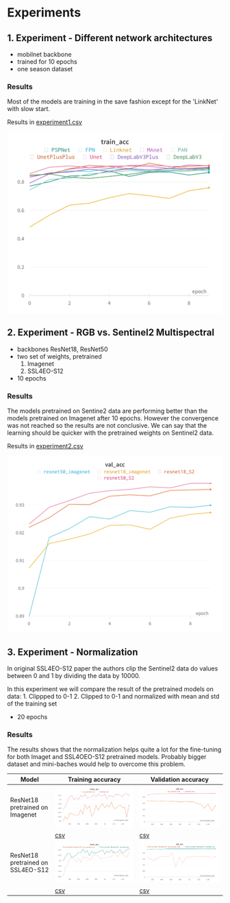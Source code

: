 # Experiments

## 1. Experiment - Different network architectures

- mobilnet backbone
- trained for 10 epochs
- one season dataset

### Results

Most of the models are training in the save fashion except for the 'LinkNet' with slow start.

Results in [experiment1.csv](../../md_assets/experiments/experiment1.csv)

![Experiment1](../../md_assets/images/experiment1.png)


## 2. Experiment - RGB vs. Sentinel2 Multispectral

- backbones ResNet18, ResNet50 
- two set of weights, pretrained 
    1. Imagenet
    2. SSL4EO-S12
- 10 epochs

### Results

The models pretrained on Sentine2 data are performing better than the models pretrained on Imagenet after 10 epochs. However the convergence was not reached so the results are not conclusive. We can say that the learning should be quicker with the pretrained weights on Sentinel2 data.

Results in [experiment2.csv](../../md_assets/experiments/experiment2.csv)

![Experiment2](../../md_assets/images/experiment2.png)



## 3. Experiment - Normalization

In original SSL4EO-S12 paper the authors clip the Sentinel2 data do values between 0 and 1 by dividing the data by 10000.

In this experiment we will compare the result of the pretrained models on data:
    1. Clippped to 0-1
    2. Clipped to 0-1 and normalized with mean and std of the training set

- 20 epochs

### Results

The results shows that the normalization helps quite a lot for the fine-tuning for both Imaget and SSL4OEO-S12 pretrained models. Probably bigger dataset and mini-baches would help to overcome this problem.


| Model | Training accuracy | Validation accuracy |
| ---   | --- | --- |
| ResNet18 pretrained on Imagenet | ![Training accuracy](../../md_assets/images/experiment3_train_acc.png) | ![Validation accuracy](../../md_assets/images/experiment3_val_acc.png) |
|  | [csv](../../md_assets/experiments/experiment3_train_acc.csv) | [csv](../../md_assets/experiments/experiment3_val_acc.csv) |
| ResNet18 pretrained on SSL4EO-S12 | ![Training accuracy](../../md_assets/images/experiment3_train_acc_S2.png) | ![Validation accuracy](../../md_assets/images/experiment3_val_acc_S2.png) |
|  | [csv](../../md_assets/experiments/experiment3_train_acc_S2.csv) | [csv](../../md_assets/experiments/experiment3_val_acc_S2.csv) |